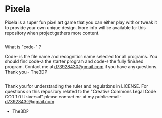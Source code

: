 # Pixela
Pixela is a super fun pixel art game that you can either play with or tweak it to provide your own unique design.  More info will be available for this repository when project gathers more content.
##
What is "code-" ?

Code- is the file name and recognition name selected
for all programs. You should find code-a
the starter program and code-e the fully finished program.
Contact me at d73928430@gmail.com if you have any questions.
Thank you  - The3DP
##
Thank you for understanding the rules and regulations in LICENSE.
For questions on this repository related to the "Creative Commons Legal Code
CC0 1.0 Universal" please contact me at my public email:
d73928430@gmail.com

- The3DP
##
